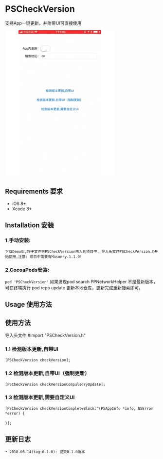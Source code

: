 # PSCheckVersion
支持App一键更新，并附带UI可直接使用

![image](https://github.com/paintingStyle/PSCheckVersion/blob/master/example.gif)

## Requirements 要求
* iOS 8+
* Xcode 8+

## Installation 安装
### 1.手动安装:
`下载Demo后,将子文件夹PSCheckVersion拖入到项目中, 导入头文件PSCheckVersion.h开始使用,注意: 项目中需要有Masonry.1.1.0!`
### 2.CocoaPods安装:
`pod 'PSCheckVersion'`
如果发现pod search PPNetworkHelper 不是最新版本，可在终端执行 pod repo update 更新本地仓库，更新完成重新搜索即可。

## Usage 使用方法

## 使用方法

导入头文件 #import "PSCheckVersion.h"

### 1.1 检测版本更新,自带UI
```objc
[PSCheckVersion checkVersion];
```
### 1.2 检测版本更新,自带UI（强制更新）
```objc
[PSCheckVersion checkVersionCompulsoryUpdate];
```
### 1.3 检测版本更新,需要自定义UI
```objc
[PSCheckVersion checkVersionCompleteBlock:^(PSAppInfo *info, NSError *error) {

}];
```

## 更新日志
```
• 2018.06.14(tag:0.1.0): 提交0.1.0版本
```
